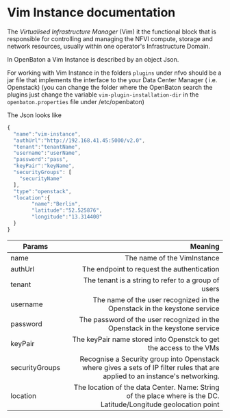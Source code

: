 # Vim Instance documentation

The *Virtualised Infrastructure Manager* (Vim) it the functional block that is responsible for controlling and managing the
 NFVI compute, storage and network resources, usually within one operator's Infrastructure Domain.

In OpenBaton a Vim Instance is described by an object Json.

For working with Vim Instance in the folders `plugins` under nfvo should be a jar file that implements the interface to the your Data Center Manager ( i.e. Openstack)
(you can change the folder where the OpenBaton search the plugins just change the variable `vim-plugin-installation-dir` in the `openbaton.properties` 
file under /etc/openbaton)

The Json looks like

```javascript
{
  "name":"vim-instance",
  "authUrl":"http://192.168.41.45:5000/v2.0",
  "tenant":"tenantName",
  "username":"userName",
  "password":"pass",
  "keyPair":"keyName",
  "securityGroups": [
    "securityName"
  ],
  "type":"openstack",
  "location":{
        "name":"Berlin",
        "latitude":"52.525876",
        "longitude":"13.314400"
  }
}

```


| Params          		| Meaning       													|
| -------------   		| -------------:													|
| name  				| The name of the VimInstance |
| authUrl 				| The endpoint to request the authentication      	|
| tenant 				| The tenant is a string to refer to a group of users  	|
| username 				| The name of the user recognized in the Openstack in the keystone service    	|
| password 				| The password of the user recognized in the Openstack in the keystone service    	|
| keyPair 				| The keyPair name stored into Openstck to get the access to the VMs 
| securityGroups 		| Recognise a Security group into Openstack where gives a sets of IP filter rules that are applied to an instance's networking.   	|
| location 				| The location of the data Center. Name: String of the place where is the DC. Latitude/Longitude geolocation point  	|

